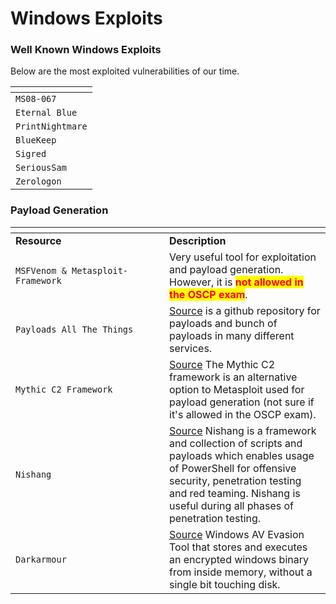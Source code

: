 # Windows Exploits

### Well Known Windows Exploits

Below are the most exploited vulnerabilities of our time.

<table data-view="cards"><thead><tr><th></th></tr></thead><tbody><tr><td><code>MS08-067</code></td></tr><tr><td><code>Eternal Blue</code></td></tr><tr><td><code>PrintNightmare</code></td></tr><tr><td><code>BlueKeep</code></td></tr><tr><td><code>Sigred</code></td></tr><tr><td><code>SeriousSam</code></td></tr><tr><td><code>Zerologon</code></td></tr></tbody></table>

### Payload Generation

<table data-header-hidden><thead><tr><th width="230"></th><th></th></tr></thead><tbody><tr><td><strong>Resource</strong></td><td><strong>Description</strong></td></tr><tr><td><code>MSFVenom &#x26; Metasploit-Framework</code></td><td>Very useful tool for exploitation and payload generation. However, it is <mark style="color:red;"><strong>not allowed in the OSCP exam</strong></mark>.</td></tr><tr><td><code>Payloads All The Things</code></td><td><a href="https://github.com/swisskyrepo/PayloadsAllTheThings">Source</a> is a github repository for payloads and bunch of payloads in many different services.</td></tr><tr><td><code>Mythic C2 Framework</code></td><td><a href="https://github.com/its-a-feature/Mythic">Source</a> The Mythic C2 framework is an alternative option to Metasploit used for payload generation (not sure if it's allowed in the OSCP exam).</td></tr><tr><td><code>Nishang</code></td><td><a href="https://github.com/samratashok/nishang">Source</a> Nishang is a framework and collection of scripts and payloads which enables usage of PowerShell for offensive security, penetration testing and red teaming. Nishang is useful during all phases of penetration testing.</td></tr><tr><td><code>Darkarmour</code></td><td><a href="https://github.com/bats3c/darkarmour">Source</a> Windows AV Evasion Tool that stores and executes an encrypted windows binary from inside memory, without a single bit touching disk.</td></tr></tbody></table>





